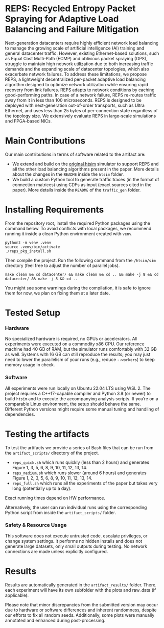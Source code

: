 # REPS: Recycled Entropy Packet Spraying for Adaptive Load Balancing and Failure Mitigation
Next-generation datacenters require highly efficient network load balancing to manage the growing scale of artificial intelligence (AI) training and general datacenter traffic. However, existing Ethernet-based solutions, such as Equal Cost Multi-Path (ECMP) and oblivious packet spraying (OPS), struggle to maintain high network utilization due to both increasing traffic demands and the expanding scale of datacenter topologies, which also exacerbate network failures. To address these limitations, we propose REPS, a lightweight decentralized per-packet adaptive load balancing algorithm designed to optimize network utilization while ensuring rapid recovery from link failures. REPS adapts to network conditions by caching good-performing paths. In case of a network failure, REPS re-routes traffic away from it in less than 100 microseconds. REPS is designed to be deployed with next-generation out-of-order transports, such as Ultra Ethernet, and uses less than 25 bytes of per-connection state regardless of the topology size. We extensively evaluate REPS in large-scale simulations and FPGA-based NICs.

# Main Contributions
Our main contributions in terms of software related to the artifact are:

- We extend and build on the [original htsim](https://github.com/Broadcom/csg-htsim) simulator to support REPS and all the other load balancing algorithms present in the paper. More details about the changes in the ```README``` inside the ```htsim``` folder.
- We build a custom Python tool to generate traffic traces (in the format of connection matrices) using CDFs as input (exact sources cited in the paper). More details inside the ```README``` of the ```traffic_gen``` folder. 

# Installing Requirements
From the repository root, install the required Python packages using the command below. To avoid conflicts with local packages, we recommend running it inside a clean Python environment created with ```venv```.
```
python3 -m venv .venv
source .venv/bin/activate
./reps_pkg_install.sh
```

Then compile the project. Run the following command from the ```/htsim/sim``` directory (feel free to adjust the number of parallel jobs).

```
make clean && cd datacenter/ && make clean && cd .. && make -j 8 && cd datacenter/ && make -j 8 && cd ..
```

You might see some warnings during the compilation, it is safe to ignore them for now, we plan on fixing them at a later date.

# Tested Setup
### Hardware
No specialized hardware is required, no GPUs or accelerators. All experiments were executed on a commodity x86 CPU. Our reference machine had 40 GB of RAM, but the simulator runs comfortably with 32 GB as well. Systems with 16 GB can still reproduce the results; you may just need to lower the parallelism of your runs (e.g., reduce `--workers`) to keep memory usage in check.

### Software
All experiments were run locally on Ubuntu 22.04 LTS using WSL 2. The project requires a C++17-capable compiler and Python 3.8 (or newer) to build `htsim` and to execute the accompanying analysis scripts. If you’re on a comparable Linux environment, the setup should behave the same. Different Python versions might require some manual tuning and handling of dependencies.


# Testing the artifacts
To test the artifacts we provide a series of Bash files that can be run from the ```artifact_scripts/``` directory of the project.

- ```reps_quick.sh``` which runs quickly (less than 2 hours) and generates Figure 1, 3, 5, 6, 8, 9, 10, 11, 12, 13, 14.
- ```reps_medium.sh``` which runs slower (around 6 hours) and generates Figure 1, 2, 3, 5, 6, 8, 9, 10, 11, 12, 13, 14.
- ```reps_full.sh``` which runs all the experiments of the paper but takes very long (potentially up to a day).

Exact running times depend on HW performance.

Alternatively, the user can run individual runs using the corresponding Python script from inside the ```artifact_scripts/``` folder.

### Safety & Resource Usage
This software does not execute untrusted code, escalate privileges, or change system settings.
It performs no hidden installs and does not generate large datasets, only small outputs during testing.
No network connections are made unless explicitly configured.

# Results
Results are automatically generated in the ```artifact_results/``` folder. There, each experiment will have its own subfolder with the plots and raw_data (if applicable).

Please note that minor discrepancies from the submitted version may occur due to hardware or software differences and inherent randomness, despite our efforts to fix all random seeds. Additionally, some plots were manually annotated and enhanced during post-processing.